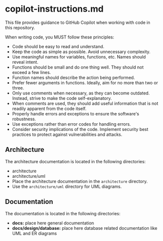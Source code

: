 # copilot-instructions.md

This file provides guidance to GitHub Copilot when working with code in this repository.

When writing code, you MUST follow these principles:
- Code should be easy to read and understand.
- Keep the code as simple as possible. Avoid unnecessary complexity.
- Use meaningful names for variables, functions, etc. Names should reveal intent.
- Functions should be small and do one thing well. They should not exceed a few lines.
- Function names should describe the action being performed.
- Prefer fewer arguments in functions. Ideally, aim for no more than two or  three.
- Only use comments when necessary, as they can become outdated. Instead, strive
  to make the code self-explanatory.
- When comments are used, they should add useful information that is not readily
  apparent from the code itself.
- Properly handle errors and exceptions to ensure the software's robustness.
- Use exceptions rather than error codes for handling errors.
- Consider security implications of the code. Implement security best practices
  to protect against vulnerabilities and attacks.

## Architecture
The architecture documentation is located in the following directories:
- architecture
- architecture/uml
- Place the architecture documentation in the `architecture` directory.
- Use the `architecture/uml` directory for UML diagrams.

## Documentation
The documentation is located in the following directories:
- **docs:** place here general documentation
- **docs/design/database:** place here database related documentation like UML and ER diagrams
